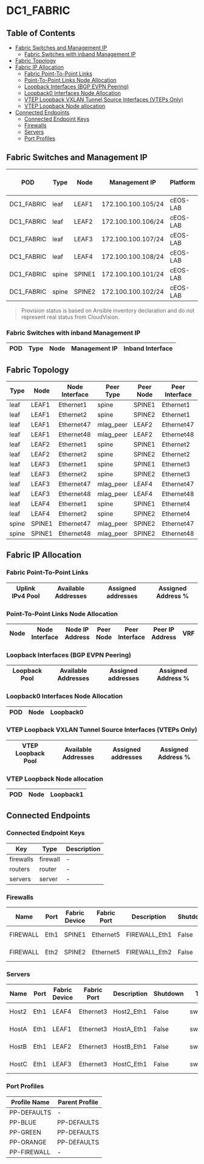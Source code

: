# DC1_FABRIC

## Table of Contents

- [Fabric Switches and Management IP](#fabric-switches-and-management-ip)
  - [Fabric Switches with inband Management IP](#fabric-switches-with-inband-management-ip)
- [Fabric Topology](#fabric-topology)
- [Fabric IP Allocation](#fabric-ip-allocation)
  - [Fabric Point-To-Point Links](#fabric-point-to-point-links)
  - [Point-To-Point Links Node Allocation](#point-to-point-links-node-allocation)
  - [Loopback Interfaces (BGP EVPN Peering)](#loopback-interfaces-bgp-evpn-peering)
  - [Loopback0 Interfaces Node Allocation](#loopback0-interfaces-node-allocation)
  - [VTEP Loopback VXLAN Tunnel Source Interfaces (VTEPs Only)](#vtep-loopback-vxlan-tunnel-source-interfaces-vteps-only)
  - [VTEP Loopback Node allocation](#vtep-loopback-node-allocation)
- [Connected Endpoints](#connected-endpoints)
  - [Connected Endpoint Keys](#connected-endpoint-keys)
  - [Firewalls](#firewalls)
  - [Servers](#servers)
  - [Port Profiles](#port-profiles)

## Fabric Switches and Management IP

| POD | Type | Node | Management IP | Platform | Provisioned in CloudVision | Serial Number |
| --- | ---- | ---- | ------------- | -------- | -------------------------- | ------------- |
| DC1_FABRIC | leaf | LEAF1 | 172.100.100.105/24 | cEOS-LAB | Provisioned | - |
| DC1_FABRIC | leaf | LEAF2 | 172.100.100.106/24 | cEOS-LAB | Provisioned | - |
| DC1_FABRIC | leaf | LEAF3 | 172.100.100.107/24 | cEOS-LAB | Provisioned | - |
| DC1_FABRIC | leaf | LEAF4 | 172.100.100.108/24 | cEOS-LAB | Provisioned | - |
| DC1_FABRIC | spine | SPINE1 | 172.100.100.101/24 | cEOS-LAB | Provisioned | - |
| DC1_FABRIC | spine | SPINE2 | 172.100.100.102/24 | cEOS-LAB | Provisioned | - |

> Provision status is based on Ansible inventory declaration and do not represent real status from CloudVision.

### Fabric Switches with inband Management IP

| POD | Type | Node | Management IP | Inband Interface |
| --- | ---- | ---- | ------------- | ---------------- |

## Fabric Topology

| Type | Node | Node Interface | Peer Type | Peer Node | Peer Interface |
| ---- | ---- | -------------- | --------- | ----------| -------------- |
| leaf | LEAF1 | Ethernet1 | spine | SPINE1 | Ethernet1 |
| leaf | LEAF1 | Ethernet2 | spine | SPINE2 | Ethernet1 |
| leaf | LEAF1 | Ethernet47 | mlag_peer | LEAF2 | Ethernet47 |
| leaf | LEAF1 | Ethernet48 | mlag_peer | LEAF2 | Ethernet48 |
| leaf | LEAF2 | Ethernet1 | spine | SPINE1 | Ethernet2 |
| leaf | LEAF2 | Ethernet2 | spine | SPINE2 | Ethernet2 |
| leaf | LEAF3 | Ethernet1 | spine | SPINE1 | Ethernet3 |
| leaf | LEAF3 | Ethernet2 | spine | SPINE2 | Ethernet3 |
| leaf | LEAF3 | Ethernet47 | mlag_peer | LEAF4 | Ethernet47 |
| leaf | LEAF3 | Ethernet48 | mlag_peer | LEAF4 | Ethernet48 |
| leaf | LEAF4 | Ethernet1 | spine | SPINE1 | Ethernet4 |
| leaf | LEAF4 | Ethernet2 | spine | SPINE2 | Ethernet4 |
| spine | SPINE1 | Ethernet47 | mlag_peer | SPINE2 | Ethernet47 |
| spine | SPINE1 | Ethernet48 | mlag_peer | SPINE2 | Ethernet48 |

## Fabric IP Allocation

### Fabric Point-To-Point Links

| Uplink IPv4 Pool | Available Addresses | Assigned addresses | Assigned Address % |
| ---------------- | ------------------- | ------------------ | ------------------ |

### Point-To-Point Links Node Allocation

| Node | Node Interface | Node IP Address | Peer Node | Peer Interface | Peer IP Address | VRF |
| ---- | -------------- | --------------- | --------- | -------------- | --------------- | --- |

### Loopback Interfaces (BGP EVPN Peering)

| Loopback Pool | Available Addresses | Assigned addresses | Assigned Address % |
| ------------- | ------------------- | ------------------ | ------------------ |

### Loopback0 Interfaces Node Allocation

| POD | Node | Loopback0 |
| --- | ---- | --------- |

### VTEP Loopback VXLAN Tunnel Source Interfaces (VTEPs Only)

| VTEP Loopback Pool | Available Addresses | Assigned addresses | Assigned Address % |
| --------------------- | ------------------- | ------------------ | ------------------ |

### VTEP Loopback Node allocation

| POD | Node | Loopback1 |
| --- | ---- | --------- |

## Connected Endpoints

### Connected Endpoint Keys

| Key | Type | Description |
| --- | ---- | ----------- |
| firewalls | firewall | - |
| routers | router | - |
| servers | server | - |

### Firewalls

| Name | Port | Fabric Device | Fabric Port | Description | Shutdown | Type | Mode | VLANs | Profile |
| ---- | ---- | ------------- | ------------| ----------- | -------- | ---- | ---- | ----- | ------- |
| FIREWALL | Eth1 | SPINE1 | Ethernet5 | FIREWALL_Eth1 | False | switched | trunk | 10,20,30 | PP-FIREWALL |
| FIREWALL | Eth2 | SPINE2 | Ethernet5 | FIREWALL_Eth2 | False | switched | trunk | 10,20,30 | PP-FIREWALL |

### Servers

| Name | Port | Fabric Device | Fabric Port | Description | Shutdown | Type | Mode | VLANs | Profile |
| ---- | ---- | ------------- | ------------| ----------- | -------- | ---- | ---- | ----- | ------- |
| Host2 | Eth1 | LEAF4 | Ethernet3 | Host2_Eth1 | False | switched | access | 30 | PP-ORANGE |
| HostA | Eth1 | LEAF1 | Ethernet3 | HostA_Eth1 | False | switched | access | 10 | PP-BLUE |
| HostB | Eth1 | LEAF2 | Ethernet3 | HostB_Eth1 | False | switched | access | 20 | PP-GREEN |
| HostC | Eth1 | LEAF3 | Ethernet3 | HostC_Eth1 | False | switched | access | 10 | PP-BLUE |

### Port Profiles

| Profile Name | Parent Profile |
| ------------ | -------------- |
| PP-DEFAULTS | - |
| PP-BLUE | PP-DEFAULTS |
| PP-GREEN | PP-DEFAULTS |
| PP-ORANGE | PP-DEFAULTS |
| PP-FIREWALL | - |

